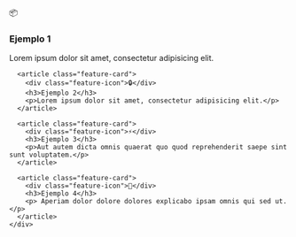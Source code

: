 <div class="features">
      <article class="feature-card">
        <div class="feature-icon">📦</div>
        <h3>Ejemplo 1</h3>
        <p>Lorem ipsum dolor sit amet, consectetur adipisicing elit.</p>
      </article>

      <article class="feature-card">
        <div class="feature-icon">🔒</div>
        <h3>Ejemplo 2</h3>
        <p>Lorem ipsum dolor sit amet, consectetur adipisicing elit.</p>
      </article>

      <article class="feature-card">
        <div class="feature-icon">⚡</div>
        <h3>Ejemplo 3</h3>
        <p>Aut autem dicta omnis quaerat quo quod reprehenderit saepe sint sunt voluptatem.</p>
      </article>

      <article class="feature-card">
        <div class="feature-icon">💬</div>
        <h3>Ejemplo 4</h3>
        <p> Aperiam dolor dolore dolores explicabo ipsam omnis qui sed ut.</p>
      </article>
    </div>
